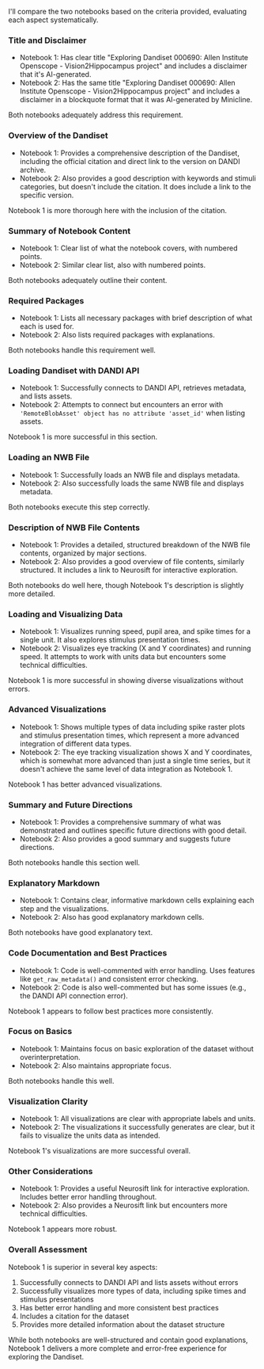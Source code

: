 I'll compare the two notebooks based on the criteria provided, evaluating each aspect systematically.

### Title and Disclaimer
- Notebook 1: Has clear title "Exploring Dandiset 000690: Allen Institute Openscope - Vision2Hippocampus project" and includes a disclaimer that it's AI-generated.
- Notebook 2: Has the same title "Exploring Dandiset 000690: Allen Institute Openscope - Vision2Hippocampus project" and includes a disclaimer in a blockquote format that it was AI-generated by Minicline.

Both notebooks adequately address this requirement.

### Overview of the Dandiset
- Notebook 1: Provides a comprehensive description of the Dandiset, including the official citation and direct link to the version on DANDI archive.
- Notebook 2: Also provides a good description with keywords and stimuli categories, but doesn't include the citation. It does include a link to the specific version.

Notebook 1 is more thorough here with the inclusion of the citation.

### Summary of Notebook Content
- Notebook 1: Clear list of what the notebook covers, with numbered points.
- Notebook 2: Similar clear list, also with numbered points.

Both notebooks adequately outline their content.

### Required Packages
- Notebook 1: Lists all necessary packages with brief description of what each is used for.
- Notebook 2: Also lists required packages with explanations.

Both notebooks handle this requirement well.

### Loading Dandiset with DANDI API
- Notebook 1: Successfully connects to DANDI API, retrieves metadata, and lists assets.
- Notebook 2: Attempts to connect but encounters an error with `'RemoteBlobAsset' object has no attribute 'asset_id'` when listing assets.

Notebook 1 is more successful in this section.

### Loading an NWB File
- Notebook 1: Successfully loads an NWB file and displays metadata.
- Notebook 2: Also successfully loads the same NWB file and displays metadata.

Both notebooks execute this step correctly.

### Description of NWB File Contents
- Notebook 1: Provides a detailed, structured breakdown of the NWB file contents, organized by major sections.
- Notebook 2: Also provides a good overview of file contents, similarly structured. It includes a link to Neurosift for interactive exploration.

Both notebooks do well here, though Notebook 1's description is slightly more detailed.

### Loading and Visualizing Data
- Notebook 1: Visualizes running speed, pupil area, and spike times for a single unit. It also explores stimulus presentation times.
- Notebook 2: Visualizes eye tracking (X and Y coordinates) and running speed. It attempts to work with units data but encounters some technical difficulties.

Notebook 1 is more successful in showing diverse visualizations without errors.

### Advanced Visualizations
- Notebook 1: Shows multiple types of data including spike raster plots and stimulus presentation times, which represent a more advanced integration of different data types.
- Notebook 2: The eye tracking visualization shows X and Y coordinates, which is somewhat more advanced than just a single time series, but it doesn't achieve the same level of data integration as Notebook 1.

Notebook 1 has better advanced visualizations.

### Summary and Future Directions
- Notebook 1: Provides a comprehensive summary of what was demonstrated and outlines specific future directions with good detail.
- Notebook 2: Also provides a good summary and suggests future directions.

Both notebooks handle this section well.

### Explanatory Markdown
- Notebook 1: Contains clear, informative markdown cells explaining each step and the visualizations.
- Notebook 2: Also has good explanatory markdown cells.

Both notebooks have good explanatory text.

### Code Documentation and Best Practices
- Notebook 1: Code is well-commented with error handling. Uses features like `get_raw_metadata()` and consistent error checking.
- Notebook 2: Code is also well-commented but has some issues (e.g., the DANDI API connection error).

Notebook 1 appears to follow best practices more consistently.

### Focus on Basics
- Notebook 1: Maintains focus on basic exploration of the dataset without overinterpretation.
- Notebook 2: Also maintains appropriate focus.

Both notebooks handle this well.

### Visualization Clarity
- Notebook 1: All visualizations are clear with appropriate labels and units.
- Notebook 2: The visualizations it successfully generates are clear, but it fails to visualize the units data as intended.

Notebook 1's visualizations are more successful overall.

### Other Considerations
- Notebook 1: Provides a useful Neurosift link for interactive exploration. Includes better error handling throughout.
- Notebook 2: Also provides a Neurosift link but encounters more technical difficulties.

Notebook 1 appears more robust.

### Overall Assessment
Notebook 1 is superior in several key aspects:
1. Successfully connects to DANDI API and lists assets without errors
2. Successfully visualizes more types of data, including spike times and stimulus presentations
3. Has better error handling and more consistent best practices
4. Includes a citation for the dataset
5. Provides more detailed information about the dataset structure

While both notebooks are well-structured and contain good explanations, Notebook 1 delivers a more complete and error-free experience for exploring the Dandiset.